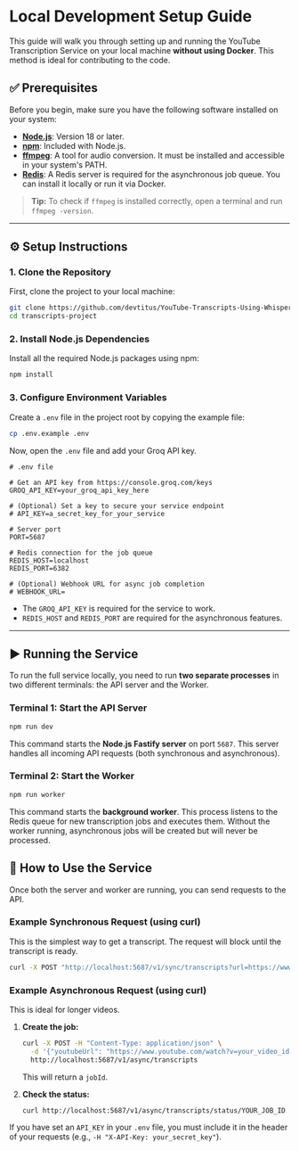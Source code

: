 # Local Development Setup Guide

This guide will walk you through setting up and running the YouTube Transcription Service on your local machine **without using Docker**. This method is ideal for contributing to the code.

## ✅ Prerequisites

Before you begin, make sure you have the following software installed on your system:

- **[Node.js](https://nodejs.org/)**: Version 18 or later.
- **[npm](https://www.npmjs.com/)**: Included with Node.js.
- **[ffmpeg](https://ffmpeg.org/download.html)**: A tool for audio conversion. It must be installed and accessible in your system's PATH.
- **[Redis](https://redis.io/docs/getting-started/)**: A Redis server is required for the asynchronous job queue. You can install it locally or run it via Docker.

> **Tip:** To check if `ffmpeg` is installed correctly, open a terminal and run `ffmpeg -version`.

---

## ⚙️ Setup Instructions

### 1. **Clone the Repository**

First, clone the project to your local machine:

```bash
git clone https://github.com/devtitus/YouTube-Transcripts-Using-Whisper.git
cd transcripts-project
```

### 2. **Install Node.js Dependencies**

Install all the required Node.js packages using npm:

```bash
npm install
```

### 3. **Configure Environment Variables**

Create a `.env` file in the project root by copying the example file:

```bash
cp .env.example .env
```

Now, open the `.env` file and add your Groq API key.

```env
# .env file

# Get an API key from https://console.groq.com/keys
GROQ_API_KEY=your_groq_api_key_here

# (Optional) Set a key to secure your service endpoint
# API_KEY=a_secret_key_for_your_service

# Server port
PORT=5687

# Redis connection for the job queue
REDIS_HOST=localhost
REDIS_PORT=6382

# (Optional) Webhook URL for async job completion
# WEBHOOK_URL=
```

- The `GROQ_API_KEY` is required for the service to work.
- `REDIS_HOST` and `REDIS_PORT` are required for the asynchronous features.

---

## ▶️ Running the Service

To run the full service locally, you need to run **two separate processes** in two different terminals: the API server and the Worker.

### Terminal 1: Start the API Server

```bash
npm run dev
```

This command starts the **Node.js Fastify server** on port `5687`. This server handles all incoming API requests (both synchronous and asynchronous).

### Terminal 2: Start the Worker

```bash
npm run worker
```

This command starts the **background worker**. This process listens to the Redis queue for new transcription jobs and executes them. Without the worker running, asynchronous jobs will be created but will never be processed.

## 🧪 How to Use the Service

Once both the server and worker are running, you can send requests to the API.

### Example Synchronous Request (using curl)

This is the simplest way to get a transcript. The request will block until the transcript is ready.

```bash
curl -X POST "http://localhost:5687/v1/sync/transcripts?url=https://www.youtube.com/watch?v=dQw4w9WgXcQ"
```

### Example Asynchronous Request (using curl)

This is ideal for longer videos.

1.  **Create the job:**
    ```bash
    curl -X POST -H "Content-Type: application/json" \
      -d '{"youtubeUrl": "https://www.youtube.com/watch?v=your_video_id"}' \
      http://localhost:5687/v1/async/transcripts
    ```
    This will return a `jobId`.

2.  **Check the status:**
    ```bash
    curl http://localhost:5687/v1/async/transcripts/status/YOUR_JOB_ID
    ```

If you have set an `API_KEY` in your `.env` file, you must include it in the header of your requests (e.g., `-H "X-API-Key: your_secret_key"`).
